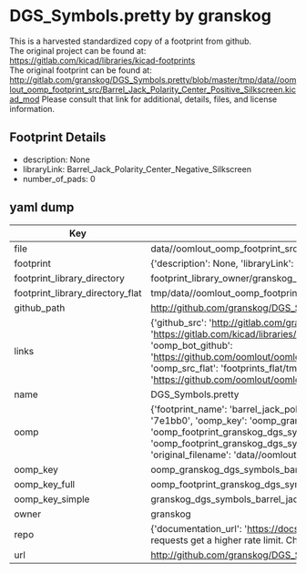 # DGS_Symbols.pretty by granskog  
This is a harvested standardized copy of a footprint from github.  
The original project can be found at:  
https://gitlab.com/kicad/libraries/kicad-footprints  
The original footprint can be found at:
http://gitlab.com/granskog/DGS_Symbols.pretty/blob/master/tmp/data//oomlout_oomp_footprint_src/Barrel_Jack_Polarity_Center_Positive_Silkscreen.kicad_mod
Please consult that link for additional, details, files, and license information.  
## Footprint Details
* description: None  
* libraryLink: Barrel_Jack_Polarity_Center_Negative_Silkscreen  
* number_of_pads: 0  
## yaml dump  
| Key | Value |  
| --- | --- |  
| file | data//oomlout_oomp_footprint_src/DGS_Symbols.pretty/Barrel_Jack_Polarity_Center_Negative_Silkscreen.kicad_mod |  
| footprint | {'description': None, 'libraryLink': 'Barrel_Jack_Polarity_Center_Negative_Silkscreen', 'number_of_pads': 0} |  
| footprint_library_directory | footprint_library_owner/granskog_DGS_Symbols.pretty |  
| footprint_library_directory_flat | tmp/data//oomlout_oomp_footprint_src/footprints_flat/granskog_dgs_symbols_barrel_jack_polarity_center_negative_silkscreen/working |  
| github_path | http://github.com/granskog/DGS_Symbols.pretty/blob/master/tmp/data//oomlout_oomp_footprint_src/Barrel_Jack_Polarity_Center_Negative_Silkscreen.kicad_mod |  
| links | {'github_src': 'http://gitlab.com/granskog/DGS_Symbols.pretty/blob/master/tmp/data//oomlout_oomp_footprint_src/Barrel_Jack_Polarity_Center_Positive_Silkscreen.kicad_mod', 'github_src_repo': 'https://gitlab.com/kicad/libraries/kicad-footprints', 'oomp_bot': 'tmp/data//oomlout_oomp_footprint_src/footprints/granskog_dgs_symbols_barrel_jack_polarity_center_negative_silkscreen/working', 'oomp_bot_github': 'https://github.com/oomlout/oomlout_oomp_footprint_bot/tree/main/tmp/data//oomlout_oomp_footprint_src/footprints/granskog_dgs_symbols_barrel_jack_polarity_center_negative_silkscreen/working', 'oomp_src_flat': 'footprints_flat/tmp/data//oomlout_oomp_footprint_src/footprints_flat/granskog_dgs_symbols_barrel_jack_polarity_center_negative_silkscreen/working', 'oomp_src_flat_github': 'https://github.com/oomlout/oomlout_oomp_footprint_src/tree/main/tmp/data//oomlout_oomp_footprint_src/footprints_flat/granskog_dgs_symbols_barrel_jack_polarity_center_negative_silkscreen/working'} |  
| name | DGS_Symbols.pretty |  
| oomp | {'footprint_name': 'barrel_jack_polarity_center_negative_silkscreen', 'library_name': 'dgs_symbols', 'md5': '7e1bb07914f9d1dbcb5ae6dab9a4a439', 'md5_10': '7e1bb07914', 'md5_5': '7e1bb', 'md5_6': '7e1bb0', 'oomp_key': 'oomp_granskog_dgs_symbols_barrel_jack_polarity_center_negative_silkscreen', 'oomp_key_extra': 'oomp_footprint_granskog_dgs_symbols_barrel_jack_polarity_center_negative_silkscreen', 'oomp_key_full': 'oomp_footprint_granskog_dgs_symbols_barrel_jack_polarity_center_negative_silkscreen_7e1bb0', 'oomp_key_simple': 'granskog_dgs_symbols_barrel_jack_polarity_center_negative_silkscreen', 'original_filename': 'data//oomlout_oomp_footprint_src/DGS_Symbols.pretty/Barrel_Jack_Polarity_Center_Negative_Silkscreen.kicad_mod', 'owner_name': 'granskog'} |  
| oomp_key | oomp_granskog_dgs_symbols_barrel_jack_polarity_center_negative_silkscreen |  
| oomp_key_full | oomp_footprint_granskog_dgs_symbols_barrel_jack_polarity_center_negative_silkscreen |  
| oomp_key_simple | granskog_dgs_symbols_barrel_jack_polarity_center_negative_silkscreen |  
| owner | granskog |  
| repo | {'documentation_url': 'https://docs.github.com/rest/overview/resources-in-the-rest-api#rate-limiting', 'message': "API rate limit exceeded for 84.66.142.224. (But here's the good news: Authenticated requests get a higher rate limit. Check out the documentation for more details.)"} |  
| url | http://github.com/granskog/DGS_Symbols.pretty |  

